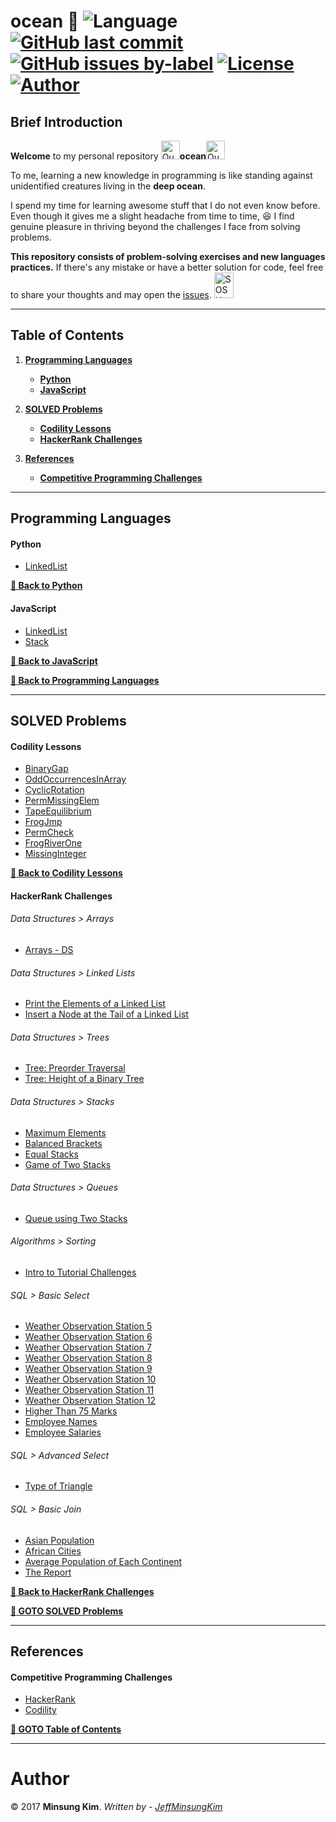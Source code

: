 # ocean :ocean: ![Language](https://img.shields.io/badge/language-Python%20%2F%20JavaScript-ff69b4.svg?style=flat-square) [![GitHub last commit](https://img.shields.io/github/last-commit/jeffminsungkim/ocean.svg?style=flat-square)](https://github.com/jeffminsungkim/ocean/commits/master) [![GitHub issues by-label](https://img.shields.io/github/issues/jeffminsungkim/ocean/enhancement.svg?style=flat-square)](https://github.com/jeffminsungkim/ocean/labels/enhancement) [![License](https://img.shields.io/badge/license-MIT-blue.svg?style=flat-square)](https://github.com/jeffminsungkim/ocean/blob/master/LICENSE) [![Author](https://img.shields.io/badge/author-JeffMinsungKim-orange.svg?style=flat-square)](https://github.com/jeffminsungkim) 

## Brief Introduction

**Welcome** to my personal repository <a href="http://www.sherv.net/"><img alt="Quotation Sign" width=30 height=30 src="http://www.sherv.net/cm/emoticons/hand-gestures/quotation-sign-smiley-emoticon.gif"></a>**ocean**<a href="http://www.sherv.net/"><img alt="Quotation Sign" width=30 height=30 src="http://www.sherv.net/cm/emoticons/hand-gestures/quotation-sign-smiley-emoticon.gif"></a>

To me, learning a new knowledge in programming is like standing against unidentified creatures living in the  **deep ocean**.

I spend my time for learning awesome stuff that I do not even know before. Even though it gives me a slight headache from time to time, :satisfied: I find genuine pleasure in thriving beyond the challenges I face from solving problems.

**This repository consists of problem-solving exercises and new languages practices.** If there's any mistake or have a better solution for code, feel free to share your thoughts and may open the [issues](https://github.com/jeffminsungkim/ocean/issues). <a href="http://www.sherv.net/"><img alt="SOS Hand" width=31 height=41 src="http://www.sherv.net/cm/emoticons/hand-gestures/sos-hand-smiley-emoticon.gif"></a>

---

## Table of Contents

1. **[Programming Languages](#programming-languages)**
    - **[Python](#python)**
    - **[JavaScript](#javascript)**

1. **[SOLVED Problems](#solved-problems)**
    - **[Codility Lessons](#codility-lessons)**
    - **[HackerRank Challenges](#hackerrank-challenges)**

1. **[References](#references)**
    - **[Competitive Programming Challenges](#competitive-programming-challenges)**

---

## Programming Languages

#### Python

+ [LinkedList](https://github.com/jeffminsungkim/ocean/blob/master/languages/python/linkedlist.py) 

**[:rocket: Back to Python](#python)**

#### JavaScript

+ [LinkedList](https://github.com/jeffminsungkim/ocean/blob/master/languages/javascript/linkedlist.js)
+ [Stack](https://github.com/jeffminsungkim/ocean/blob/master/languages/javascript/stack.js)

**[:rocket: Back to JavaScript](#javascript)**

**[:rocket: Back to Programming Languages](#programming-languages)**

---

## **SOLVED** Problems

#### Codility Lessons

+ [BinaryGap](https://github.com/jeffminsungkim/ocean/blob/master/codility/iterations/binary-gap.js)
+ [OddOccurrencesInArray](https://github.com/jeffminsungkim/ocean/blob/master/codility/arrays/odd-occurrences-in-array.js)
+ [CyclicRotation](https://github.com/jeffminsungkim/ocean/blob/master/codility/arrays/cyclic-rotation.js)
+ [PermMissingElem](https://github.com/jeffminsungkim/ocean/blob/master/codility/time-complexity/perm-missing-elem.js)
+ [TapeEquilibrium](https://github.com/jeffminsungkim/ocean/blob/master/codility/time-complexity/tape-equilibrium.js)
+ [FrogJmp](https://github.com/jeffminsungkim/ocean/blob/master/codility/time-complexity/frogjmp.js)
+ [PermCheck](https://github.com/jeffminsungkim/ocean/blob/master/codility/counting-elements/permcheck.js)
+ [FrogRiverOne](https://github.com/jeffminsungkim/ocean/blob/master/codility/counting-elements/frog-river-one.js)
+ [MissingInteger](https://github.com/jeffminsungkim/ocean/blob/master/codility/counting-elements/missing-integer.js)

**[:rocket: Back to Codility Lessons](#codility-lessons)**

#### HackerRank Challenges

###### Data Structures > Arrays

+ [Arrays - DS](https://github.com/jeffminsungkim/ocean/blob/master/hackerrank/datastructure/arrays/arrays-ds.py)

###### Data Structures > Linked Lists

+ [Print the Elements of a Linked List](https://github.com/jeffminsungkim/ocean/blob/master/hackerrank/datastructure/linked-lists/print-the-elements-of-a-linked-list.py)
+ [Insert a Node at the Tail of a Linked List](https://github.com/jeffminsungkim/ocean/blob/master/hackerrank/datastructure/linked-lists/insert-a-node-at-the-tail-of-a-linked-list.py)

###### Data Structures > Trees

+ [Tree: Preorder Traversal](https://github.com/jeffminsungkim/ocean/blob/master/hackerrank/datastructure/trees/preorder-traversal.java)
+ [Tree: Height of a Binary Tree](https://github.com/jeffminsungkim/ocean/blob/master/hackerrank/datastructure/trees/height-of-a-binary-tree.py)

###### Data Structures > Stacks

+ [Maximum Elements](https://github.com/jeffminsungkim/ocean/blob/master/hackerrank/datastructure/stacks/maximum-element.py)
+ [Balanced Brackets](https://github.com/jeffminsungkim/ocean/blob/master/hackerrank/datastructure/stacks/balanced-brackets.py)
+ [Equal Stacks](https://github.com/jeffminsungkim/ocean/blob/master/hackerrank/datastructure/stacks/equal-stakcs.py)
+ [Game of Two Stacks](https://github.com/jeffminsungkim/ocean/blob/master/hackerrank/datastructure/stacks/game-of-two-stacks.py)

###### Data Structures > Queues

+ [Queue using Two Stacks](https://github.com/jeffminsungkim/ocean/blob/master/hackerrank/datastructure/queue/queue-using-two-stacks.py)

###### Algorithms > Sorting

+ [Intro to Tutorial Challenges](https://github.com/jeffminsungkim/ocean/blob/master/hackerrank/algorithms/sorting/tutorial-challenges.py)

###### SQL > Basic Select

+ [Weather Observation Station 5](https://github.com/jeffminsungkim/ocean/blob/master/hackerrank/sql/basic-select/weather-observation-station-5.sql)
+ [Weather Observation Station 6](https://github.com/jeffminsungkim/ocean/blob/master/hackerrank/sql/basic-select/weather-observation-station-6.sql)
+ [Weather Observation Station 7](https://github.com/jeffminsungkim/ocean/blob/master/hackerrank/sql/basic-select/weather-observation-station-7.sql)
+ [Weather Observation Station 8](https://github.com/jeffminsungkim/ocean/blob/master/hackerrank/sql/basic-select/weather-observation-station-8.sql)
+ [Weather Observation Station 9](https://github.com/jeffminsungkim/ocean/blob/master/hackerrank/sql/basic-select/weather-observation-station-9.sql)
+ [Weather Observation Station 10](https://github.com/jeffminsungkim/ocean/blob/master/hackerrank/sql/basic-select/weather-observation-station-10.sql)
+ [Weather Observation Station 11](https://github.com/jeffminsungkim/ocean/blob/master/hackerrank/sql/basic-select/weather-observation-station-11.sql)
+ [Weather Observation Station 12](https://github.com/jeffminsungkim/ocean/blob/master/hackerrank/sql/basic-select/weather-observation-station-12.sql)
+ [Higher Than 75 Marks](https://github.com/jeffminsungkim/ocean/blob/master/hackerrank/sql/basic-select/higher-than-75-marks.sql)
+ [Employee Names](https://github.com/jeffminsungkim/ocean/blob/master/hackerrank/sql/basic-select/employee-names.sql)
+ [Employee Salaries](https://github.com/jeffminsungkim/ocean/blob/master/hackerrank/sql/basic-select/employee-salaries.sql)

###### SQL > Advanced Select

+ [Type of Triangle](https://github.com/jeffminsungkim/ocean/blob/master/hackerrank/sql/advanced-select/type-of-triangle.sql)

###### SQL > Basic Join
+ [Asian Population](https://github.com/jeffminsungkim/ocean/blob/master/hackerrank/sql/basic-join/asian-population.sql)
+ [African Cities](https://github.com/jeffminsungkim/ocean/blob/master/hackerrank/sql/basic-join/african-cities.sql)
+ [Average Population of Each Continent](https://github.com/jeffminsungkim/ocean/blob/master/hackerrank/sql/basic-join/average-population-of-each-continent.sql)
+ [The Report](https://github.com/jeffminsungkim/ocean/blob/master/hackerrank/sql/basic-join/the-report.sql)

**[:rocket: Back to HackerRank Challenges](#hackerrank-challenges)**

**[:rocket: GOTO SOLVED Problems](#solved-problems)**

---

## References

#### Competitive Programming Challenges

+ [HackerRank](https://www.hackerrank.com/)
+ [Codility](https://codility.com/programmers/)

**[:rocket: GOTO Table of Contents](#table-of-contents)**

---

# Author

© 2017  **Minsung Kim**.  *Written by - [JeffMinsungKim](https://github.com/jeffminsungkim)*